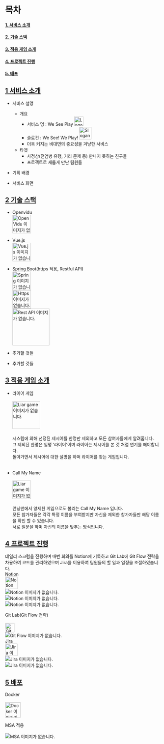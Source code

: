 # 목차
#### [1. 서비스 소개](#1서비스-소개)  
#### [2. 기술 스택](#2기술-스택)  
#### [3. 적용 게임 소개](#3적용-게임-소개)  
#### [4. 프로젝트 진행](#4프로젝트-진행)  
#### [5. 배포](#5배포)  
## [1&nbsp;서비스 소개](#목차)  
* 서비스 설명  
    + 개요  
        * 서비스 명 : We See Play <img src="/uploads/39f08ed00d7f8c704f2810d40b17a2f5/Logo.PNG" width="30" height="30" alt="Logo 이미지가 없습니다."/>  
        * 슬로건 : We See! We Play!
<img src="/uploads/e0b473308a3602dbbc2b445f7c714959/Slogan.PNG" height="40" alt="Slogan 이미지가 없습니다."/>  <br>
        * 더욱 커지는 비대면의 중요성을 겨냥한 서비스  
    * 타겟  
        * 사정상(전염병 유행, 거리 문제 등) 만나지 못하는 친구들  
        * 프로젝트로 새롭게 만난 팀원들  
              
* 기획 배경  

* 서비스 화면  

## [2&nbsp;기술 스택](#목차)  
* Openvidu  <br>
<img src="/uploads/85ed6aeebb1d9d7b6e2b0043a3dc8647/OpenVidu.PNG" height="60" alt="OpenVidu 이미지가 없습니다."/>  <br>

* Vue.js  
<img src="/uploads/34baf3e5a8a81bc24d3ac8bd006c70c9/Vuejs_logo.PNG" height="60" alt="Vue.js 이미지가 없습니다."/>  <br>

* Spring Boot(https 적용, Restful API)  <br>
<img src="/uploads/9eb7fbe3c75351b128af470b1a790bf6/Spring_logo.PNG" height="60" alt="Spring 이미지가 없습니다."/>  <br>
<img src="/uploads/61e0df00be91dd436689679a5c98956c/Https.PNG" height="60" alt="Https 이미지가 없습니다."/>  <br>
<img src="/uploads/e83e84f8a7f5c065a88fafedf0436a9e/Rest_API.PNG" height="120" alt="Rest API 이미지가 없습니다."/>  <br>

* 추가할 것들  

* 추가할 것들  

## [3&nbsp;적용 게임 소개](#목차)  
* 라이어 게임  <br><br>
<img src="/uploads/de6160ea596a35252620c3d8e9cd4a45/Liar_game_logo.PNG" height="90" alt="Liar game 이미지가 없습니다."/>  <br><br>
시스템에 의해 선정된 제시어를 한명만 제외하고 모든 참여자들에게 알려줍니다.  
그 제외된 한명은 일명 '라이어'이며 라이어는 제시어를 본 것 처럼 연기를 해야합니다.  
돌아가면서 제시어에 대한 설명을 하며 라이어를 찾는 게임입니다.  
<br><br>
* Call My Name  <br><br>
<img src="/uploads/c00783fa0907c7fbaafe169b4b392bfb/call_my_name_logo.PNG" height="60" alt="Liar game 이미지가 없습니다."/>  <br><br>
런닝맨에서 양세찬 게임으로도 불리는 Call My Name 입니다.  
모든 참가자들은 각각 특정 이름을 부여받지만 자신을 제외한 참가자들만 해당 이름을 확인 할 수 있습니다.  
서로 질문을 하며 자신의 이름을 맞추는 방식입니다.  

## [4&nbsp;프로젝트 진행](#목차)  
데일리 스크럼을 진행하며 매번 회의를 Notion에 기록하고 Git Lab에 Git Flow 전략을 차용하여 코드를 관리하였으며 Jira를 이용하여 팀원들의 할 일과 일정을 조절하였습니다.  <br>
Notion  <br>
<img src="/uploads/978904a14f0962596429e27adc73460e/Notion.PNG" height="40" alt="Notion 이미지가 없습니다."/>  
<img src="/uploads/ba611d2e411bfcce780204f31a336532/Notion_1.PNG" alt="Notion 이미지가 없습니다."/>  
<img src="/uploads/c3683a76b8de0457f8edd93eb79ea948/Notion_2.PNG" alt="Notion 이미지가 없습니다."/>  
<img src="/uploads/206be6cd806f481f7386d1b11649c7b2/Notion_3.PNG" alt="Notion 이미지가 없습니다."/>  <br>

Git Lab(Git Flow 전략)  <br><br>
<img src="/uploads/f2f00b6c322385c67c8e97dd2a9dd376/Git_Lab.PNG" height="30" alt="Git Lab 이미지가 없습니다."/>  
<img src="/uploads/89ea8ea842fd916edbbccc84a33632db/Git_Flow.gif" alt="Git Flow 이미지가 없습니다."/>  
Jira  <br>
<img src="/uploads/a8d210b715b335a9e9393a109672503a/Jira.PNG" height="40" alt="Jira 이미지가 없습니다."/>  
<img src="/uploads/4176d072caf9b1ff28296d9f24a2382f/Jira_Backlog.PNG" alt="Jira 이미지가 없습니다."/>  
<img src="/uploads/6c22e9c94b32e95fda3c12d3b495ed99/Jira_Burndown_chart.PNG" alt="Jira 이미지가 없습니다."/>  

## [5&nbsp;배포](#목차)  

Docker  <br><br>
<img src="/uploads/a87ec4bb4461359d46b124e4e048f039/docker.PNG" height="50" alt="Docker 이미지가 없습니다."/>  <br>

MSA 적용  <br><br>
<img src="/uploads/e6525277761b845bb1a843dfdc76650a/MSA.PNG" alt="MSA 이미지가 없습니다."/>  
